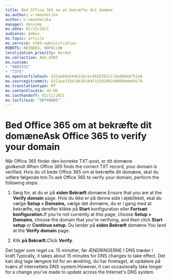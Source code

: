 ```yaml
---
title: Bed Office 365 om at bekræfte dit domæne
ms.author: v-smandalika
author: v-smandalika
manager: dansimp
ms.date: 02/23/2021
audience: Admin
ms.topic: article
ms.service: o365-administration
ROBOTS: NOINDEX, NOFOLLOW
localization_priority: Normal
ms.collection: Adm_O365
ms.custom:
- "9002531"
- "7375"
ms.openlocfilehash: 432ae69a244b22bcbc8826702c17da00040752d4
ms.sourcegitcommit: 6312ee31561db36104f32282d019d069ede69174
ms.translationtype: MT
ms.contentlocale: da-DK
ms.lasthandoff: 03/11/2021
ms.locfileid: "50744605"
---
```

# <a name="ask-office-365-to-verify-your-domain"></a><span data-ttu-id="d1905-102">Bed Office 365 om at bekræfte dit domæne</span><span class="sxs-lookup"><span data-stu-id="d1905-102">Ask Office 365 to verify your domain</span></span>

<span data-ttu-id="d1905-103">Når Office 365 finder den korrekte TXT-post, er dit domæne godkendt.</span><span class="sxs-lookup"><span data-stu-id="d1905-103">When Office 365 finds the correct TXT record, your domain is verified.</span></span> <span data-ttu-id="d1905-104">Hvis du vil bede Office 365 om at bekræfte dit domæne, skal du udføre følgende trin:</span><span class="sxs-lookup"><span data-stu-id="d1905-104">To ask Office 365 to verify your domain, perform the following steps:</span></span>

1. <span data-ttu-id="d1905-105">Sørg for, at du er på **siden Bekræft** domæne.</span><span class="sxs-lookup"><span data-stu-id="d1905-105">Ensure that you are at the **Verify domain** page.</span></span> <span data-ttu-id="d1905-106">Hvis du ikke er på denne side i øjeblikket, skal du vælge **Setup > Domains,** vælge det domæne, du er i gang med at bekræfte, og derefter klikke på **Start** konfiguration eller **Fortsæt konfiguration.**</span><span class="sxs-lookup"><span data-stu-id="d1905-106">If you're not currently at this page, choose **Setup > Domains**, choose the domain that you're verifying, and then click **Start setup** or **Continue setup**.</span></span> <span data-ttu-id="d1905-107">Du lander på **siden Bekræft** domæne.</span><span class="sxs-lookup"><span data-stu-id="d1905-107">You land at the **Verify domain** page.</span></span>

2. <span data-ttu-id="d1905-108">Klik **på Bekræft.**</span><span class="sxs-lookup"><span data-stu-id="d1905-108">Click **Verify**.</span></span>

<span data-ttu-id="d1905-109">Det tager som regel ca. 15 minutter, før ÆNDRINGERNE I DNS træder i kraft.</span><span class="sxs-lookup"><span data-stu-id="d1905-109">Typically, it takes about 15 minutes for DNS changes to take effect.</span></span> <span data-ttu-id="d1905-110">Det kan dog tage længere tid for en ændring, du har foretaget, at opdatere på tværs af internettets DNS-system.</span><span class="sxs-lookup"><span data-stu-id="d1905-110">However, it can occasionally take longer for a change you've made to update across the Internet's DNS system.</span></span>

